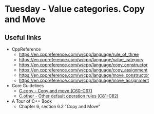 # Tuesday - Value categories. Copy and Move

## Useful links
- CppReference
    - https://en.cppreference.com/w/cpp/language/rule_of_three
    - https://en.cppreference.com/w/cpp/language/value_category
    - https://en.cppreference.com/w/cpp/language/copy_constructor
    - https://en.cppreference.com/w/cpp/language/copy_assignment
    - https://en.cppreference.com/w/cpp/language/move_constructor
    - https://en.cppreference.com/w/cpp/language/move_assignment
- Core Guidelines
    - [C.copy - Copy and move (C60-C67)](https://isocpp.github.io/CppCoreGuidelines/CppCoreGuidelines#ccopy-copy-and-move)
    - [C.other - Other default operation rules (C81-C82)](https://isocpp.github.io/CppCoreGuidelines/CppCoreGuidelines#cother-other-default-operation-rules)
- A Tour of C++ Book
    - Chapter 6, section 6.2 "Copy and Move"

